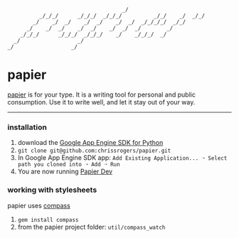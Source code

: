                                         _/
              _/_/_/      _/_/_/  _/_/_/          _/_/    _/  _/_/
            _/    _/  _/    _/  _/    _/  _/  _/_/_/_/  _/_/
          _/    _/  _/    _/  _/    _/  _/  _/        _/
        _/_/_/      _/_/_/  _/_/_/    _/    _/_/_/  _/
      _/                  _/
    _/                  _/


# papier

[papier](http://papier.io) is for your type. It is a writing tool for personal and public consumption. Use it to write well, and let it stay out of your way.

---------------------------------------

### installation

1. download the [Google App Engine SDK for Python](https://developers.google.com/appengine/downloads#Google_App_Engine_SDK_for_Python)
2. `git clone git@github.com:chrissrogers/papier.git`
3. In Google App Engine SDK app: `Add Existing Application... ➝ Select path you cloned into ➝ Add ➝ Run`
4. You are now running [Papier Dev](http://localhost:8080/)

### working with stylesheets

papier uses [compass](http://compass-style.org)

1. `gem install compass`
2. from the papier project folder: `util/compass_watch`
